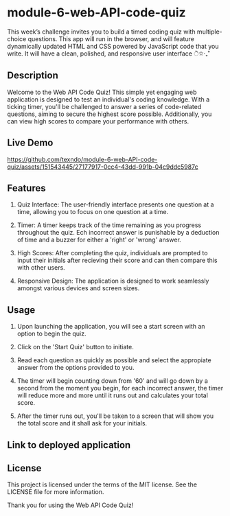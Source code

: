 # module-6-web-API-code-quiz
This week’s challenge invites you to build a timed coding quiz with multiple-choice questions. This app will run in the browser, and will feature dynamically updated HTML and CSS powered by JavaScript code that you write. It will have a clean, polished, and responsive user interface ੈ✩‧₊˚

## Description 

Welcome to the Web API Code Quiz! This simple yet engaging web application is designed to test an individual's coding knowledge. With a ticking timer, you'll be challenged to answer a series of code-related questions, aiming to secure the highest score possible. Additionally, you can view high scores to compare your performance with others. 

## Live Demo 

https://github.com/texndo/module-6-web-API-code-quiz/assets/151543445/27177917-0cc4-43dd-991b-04c9ddc5987c


## Features 

1. Quiz Interface: The user-friendly interface presents one question at a time, allowing you to focus on one question at a time. 

2. Timer: A timer keeps track of the time remaining as you progress throughout the quiz. Ech incorrect answer is punishable by a deduction of time and a buzzer for either a 'right' or 'wrong' answer. 

3. High Scores: After completing the quiz, individuals are prompted to input their initials after recieving their score and can then compare this with other users. 

4. Responsive Design: The application is designed to work seamlessly amongst various devices and screen sizes. 

## Usage 

1. Upon launching the application, you will see a start screen with an option to begin the quiz. 

2. Click on the 'Start Quiz' button to initiate. 

3. Read each question as quickly as possible and select the appropiate answer from the options provided to you. 

4. The timer will begin counting down from '60' and will go down by a second from the moment you begin, for each incorrect answer, the timer will reduce more and more until it runs out and calculates your total score. 

5. After the timer runs out, you'll be taken to a screen that will show you the total score and it shall ask for your initials.

## Link to deployed application 



## License 

This project is licensed under the terms of the MIT license. See the LICENSE file for more information. 

Thank you for using the Web API Code Quiz! 


